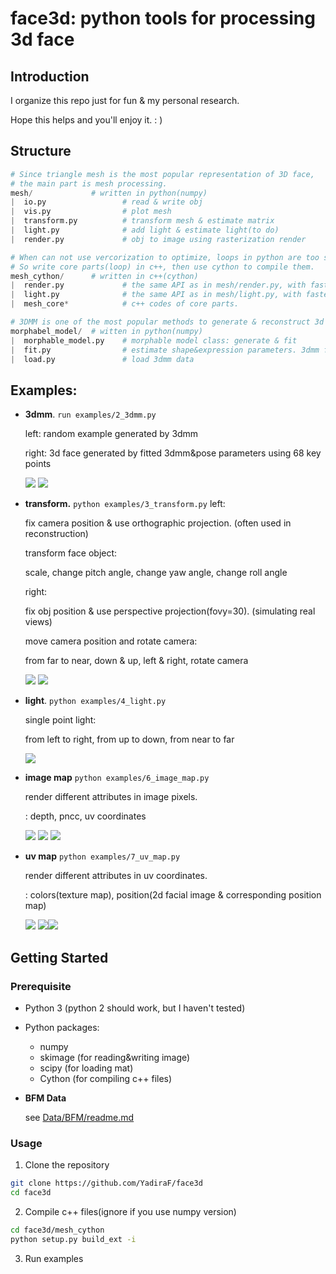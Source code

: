 # face3d: python tools for processing 3d face

## Introduction

 I organize this repo just for fun & my personal research. 

Hope this helps and you'll enjoy it. : )

## Structure

```python
# Since triangle mesh is the most popular representation of 3D face, 
# the main part is mesh processing.
mesh/             # written in python(numpy)
|  io.py                 # read & write obj
|  vis.py                # plot mesh
|  transform.py          # transform mesh & estimate matrix
|  light.py              # add light & estimate light(to do)
|  render.py             # obj to image using rasterization render

# When can not use vercorization to optimize, loops in python are too slow to use. 
# So write core parts(loop) in c++, then use cython to compile them.
mesh_cython/      # written in c++(cython)
|  render.py             # the same API as in mesh/render.py, with faster speed.
|  light.py              # the same API as in mesh/light.py, with faster speed.
|  mesh_core*            # c++ codes of core parts.

# 3DMM is one of the most popular methods to generate & reconstruct 3d face.
morphabel_model/  # witten in python(numpy)
|  morphable_model.py    # morphable model class: generate & fit
|  fit.py                # estimate shape&expression parameters. 3dmm fitting.
|  load.py               # load 3dmm data
```


## Examples:

* **3dmm**.  `run examples/2_3dmm.py`

  left:     random example generated by 3dmm

  right:  3d face generated by fitted 3dmm&pose  parameters using 68 key points

  ![](examples/results/3dmm/generated.jpg) ![](examples/results/3dmm/fitted.jpg)

* **transform.**  `python examples/3_transform.py`
  left:  

  fix camera position & use orthographic projection.  (often used in reconstruction)

  transform face object:

  scale, change pitch angle, change yaw angle, change roll angle

  right: 

  fix obj position & use perspective projection(fovy=30).  (simulating real views)

  move camera position and rotate camera:

  from far to near,  down & up, left & right, rotate camera

  ![](examples/results/transform/obj.gif) ![](examples/results/transform/camera.gif)

* **light**.   `python examples/4_light.py`

  single point light:

  from left to right, from up to down, from near to far

  ![](examples/results/light/position.gif)

* **image map** `python examples/6_image_map.py`

  render different attributes in image pixels.

  : depth, pncc, uv coordinates

  ![](examples/results/image_map/depth.jpg) ![](examples/results/image_map/pncc.jpg) ![](examples/results/image_map/uv_coords.jpg)

* **uv map** `python examples/7_uv_map.py`

  render different attributes in uv coordinates.

  : colors(texture map), position(2d facial image & corresponding position map)

  ![](examples/results/uv_map/uv_texture_map.jpg) ![](examples/results/uv_map/image.jpg)![](examples/results/uv_map/uv_position_map.jpg) 



## Getting Started

### Prerequisite

- Python 3 (python 2 should work, but I haven't tested)

- Python packages:
  * numpy 
  * skimage (for reading&writing image)
  * scipy (for loading mat)
  * Cython (for compiling c++ files)

- **BFM Data**

  see [Data/BFM/readme.md](Data/BFM/readme.md)

### Usage

1. Clone the repository

```bash
git clone https://github.com/YadiraF/face3d
cd face3d
```

2. Compile c++ files(ignore if you use numpy version)

```bash
cd face3d/mesh_cython
python setup.py build_ext -i 
```

3. Run examples

